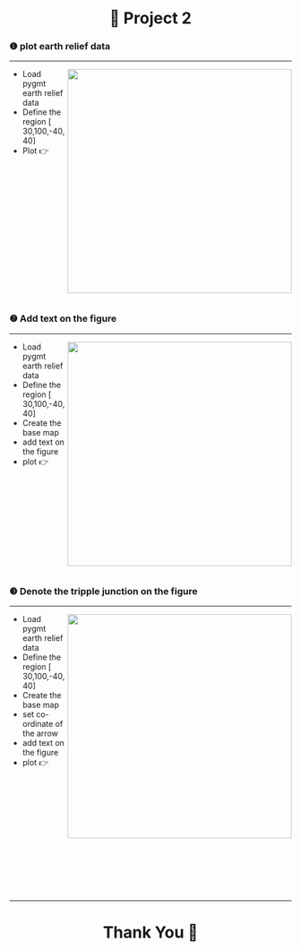 <h1 align ="center" > 🚀 Project 2</h1>

### ❶ plot earth relief data

---

<img align = "right" src = "https://github.com/tuhinbidyanta/giri_sir_project/blob/main/project%202/plots/earth40-40_30-100.png" width = "400px">

- Load pygmt earth relief data
- Define the region [ 30,100,-40,40]
- Plot 👉
<br>
<br>
<br>
<br>
<br>
<br>
<br>
<br>
<br>
<br>
<br>
<br>
<br>
<br>

### ❷ Add text on the figure

---

<img align = "right" src = "https://github.com/tuhinbidyanta/giri_sir_project/blob/main/project%202/plots/anotate.png" width = "400px">

- Load pygmt earth relief data
- Define the region [ 30,100,-40,40]
- Create the base map
- add text on the figure
- plot 👉
  
<br>
<br>
<br>
<br>
<br>
<br>
<br>
<br>
<br>
<br>

### ❸ Denote the tripple junction on the figure

---

<img align = "right" src = "https://github.com/tuhinbidyanta/giri_sir_project/blob/main/project%202/plots/tripple%20jun.png" width = "400px">

- Load pygmt earth relief data
- Define the region [ 30,100,-40,40]
- Create the base map
- set co-ordinate of the arrow 
- add  text on the figure 
- plot 👉
  
<br>
<br>
<br>
<br>
<br>
<br>
<br>
<br>
<br>
<br>
<br>
<br>

---

<h1 align ="center" >Thank You 🌟</h1>
